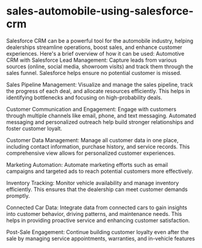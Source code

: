 # sales-automobile-using-salesforce-crm
Salesforce CRM can be a powerful tool for the automobile industry, helping dealerships streamline operations, boost sales, and enhance customer experiences. Here's a brief overview of how it can be used:
Automotive CRM with Salesforce
Lead Management: Capture leads from various sources (online, social media, showroom visits) and track them through the sales funnel. Salesforce helps ensure no potential customer is missed.

Sales Pipeline Management: Visualize and manage the sales pipeline, track the progress of each deal, and allocate resources efficiently. This helps in identifying bottlenecks and focusing on high-probability deals.

Customer Communication and Engagement: Engage with customers through multiple channels like email, phone, and text messaging. Automated messaging and personalized outreach help build stronger relationships and foster customer loyalt.

Customer Data Management: Manage all customer data in one place, including contact information, purchase history, and service records. This comprehensive view allows for personalized customer experiences.

Marketing Automation: Automate marketing efforts such as email campaigns and targeted ads to reach potential customers more effectively.

Inventory Tracking: Monitor vehicle availability and manage inventory efficiently. This ensures that the dealership can meet customer demands promptly.

Connected Car Data: Integrate data from connected cars to gain insights into customer behavior, driving patterns, and maintenance needs. This helps in providing proactive service and enhancing customer satisfaction.

Post-Sale Engagement: Continue building customer loyalty even after the sale by managing service appointments, warranties, and in-vehicle features
